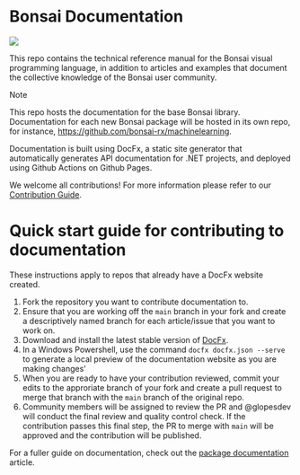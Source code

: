 # Bonsai Documentation

[![](https://img.shields.io/github/actions/workflow/status/bonsai-rx/docs/build.yml?branch=main&style=flat-square&label=Deployment%20status)](https://github.com/bonsai-rx/docs/actions/workflows/build.yml)

This repo contains the technical reference manual for the Bonsai visual programming language, in addition to articles and examples that document the collective knowledge of the Bonsai user community.

> [!NOTE]  
> This repo hosts the documentation for the base Bonsai library. Documentation for each new Bonsai package will be hosted in its own repo, for instance, https://github.com/bonsai-rx/machinelearning. 

Documentation is built using DocFx, a static site generator that automatically generates API documentation for .NET projects, and deployed using Github Actions on Github Pages.

We welcome all contributions! For more information please refer to our [Contribution Guide](https://bonsai-rx.org/contribute/).

# Quick start guide for contributing to documentation

These instructions apply to repos that already have a DocFx website created.

1. Fork the repository you want to contribute documentation to. 
2. Ensure that you are working off the `main` branch in your fork and create a descriptively named branch for each article/issue that you want to work on.
3. Download and install the latest stable version of [DocFx](https://dotnet.github.io/docfx/index.html).
4. In a Windows Powershell, use the command `docfx docfx.json --serve` to generate a local preview of the documentation website as you are making changes'
5. When you are ready to have your contribution reviewed, commit your edits to the approriate branch of your fork and create a pull request to merge that branch with the `main` branch of the original repo.
6. Community members will be assigned to review the PR and @glopesdev will conduct the final review and quality control check. If the contribution passes this final step, the PR to merge with `main` will be approved and the contribution will be published.

For a fuller guide on documentation, check out the [package documentation](./articles/package-documentation.md) article.
